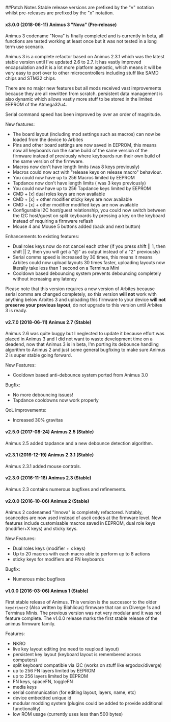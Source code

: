 ##Patch Notes
Stable release versions are prefixed by the "v" notation whilst pre-releases are prefixed by the "x" notation.


#### x3.0.0 (2018-06-11) Animus 3 "Nova" (Pre-release)
Animus 3 codename "Nova" is finally completed and is currently in beta, all functions are tested working at least once but it was not tested in a long term use scenario.

Animus 3 is a complete refactor based on Animus 2.3.1 which was the latest stable version until I've updated 2.6 to 2.7. It has vastly improved encapsulation and it is a lot more platform agnostic, which means it will be very easy to port over to other microcontrollers including stuff like SAMD chips and STM32 chips.

There are no major new features but all mods received vast improvements because they are all rewritten from scratch. persistent data management is also dynamic which allows vastly more stuff to be stored in the limited EEPROM of the Atmega32u4.

Serial command speed has been improved by over an order of magnitude.

New features:

* The board layout (including mod settings such as macros) can now be loaded from the device to Arbites
* Pins and other board settings are now saved in EEPROM, this means now all keyboards run the same build of the same version of the firmware instead of previously where keyboards run their own build of the same version of the firmware.
* Macros now don't have length limits (was 8 keys previously)
* Macros could now act with "release keys on release macro" behaviour.
* You could now have up to 256 Macros limited by EEPROM
* Tapdance now don't have length limits ( was 3 keys previously)
* You could now have up to 256 Tapdance keys limited by EEPROM
* CMD + [x] dual roles keys are now available
* CMD + [x] + other modifier sticky keys are now available
* CMD + [x] + other modifier modified keys are now available
* Configurable I2C host/guest relationship, you could now switch between the I2C host/guest on split keyboards by pressing a key on the keyboard instead of requiring a firmware reflash
* Mouse 4 and Mouse 5 buttons added (back and next button)

Enhancements to existing features:

* Dual roles keys now do not cancel each other (if you press shift || 1, then shift || 2, then you will get a "@" as output instead of a "2" previously)
* Serial comms speed is increased by 30 times, this means it means Arbites could now upload layouts 30 times faster, uploading layouts now literally take less than 1 second on a Terminus Mini
* Cooldown based debouncing system prevents debouncing completely without increasing any latency

Please note that this version requires a new version of Arbites because serial comms are changed completely, so this version **will not** work with anything below Arbites 3 and uploading this firmware to your device **will not preserve your previous layout**, do not upgrade to this version until Arbites 3 is ready.

#### v2.7.0 (2018-06-11) Animus 2.7 (Stable)
Animus 2.6 was quite buggy but I neglected to update it because effort was placed in Animus 3 and I did not want to waste development time on a deadend, now that Animus 3 is in beta, I'm porting its debounce handling algorithm to Animus 2 and just some general bugfixing to make sure Animus 2 is super stable going forward.

New Features:

* Cooldown based anti-debounce system ported from Animus 3.0

Bugfix:

* No more debouncing issues!
* Tapdance cooldowns now work properly

QoL improvements:

* Increased 30% gravitas


#### v2.5.0 (2017-08-24) Animus 2.5 (Stable)

Animus 2.5 added tapdance and a new debounce detection algorithm.

#### v2.3.1 (2016-12-19) Animus 2.3.1 (Stable)

Animus 2.3.1 added mouse controls.

#### v2.3.0 (2016-11-16) Animus 2.3 (Stable)

Animus 2.3 contains numerous bugfixes and refinements.

#### v2.0.0 (2016-10-06) Animus 2 (Stable)

Animus 2 codenamed "Innova" is completely refactored. Notably, scancodes are now used instead of ascii codes at the firmware level. New features include customisable macros saved in EEPROM, dual role keys (modifier+X keys) and sticky keys.

New Features:

* Dual roles keys (modifier + x keys)
* Up to 20 macros with each macro able to perform up to 8 actions
* sticky keys for modifiers and FN keyboards

Bugfix:

* Numerous misc bugfixes

#### v1.0.0 (2016-03-06) Animus 1 (Stable)

First stable release of Animus. This version is the successor to the older `keydriver2` (Also written by Blahlicus) firmware that ran on Diverge 1s and Terminus Minis. The previous version was not very modular and it was not feature complete. The v1.0.0 release marks the first stable release of the animus firmware family.

Features:

* NKRO
* live key layout editing (no need to reupload layout)
* persistent key layout (keyboard layout is remembered across computers)
* split keyboard compatible via I2C (works on stuff like ergodox/diverge)
* up to 256 FN layers limited by EEPROM
* up to 256 layers limited by EEPROM
* FN keys, spaceFN, toggleFN
* media keys
* serial communication (for editing layout, layers, name, etc)
* device embedded unique id
* modular modding system (plugins could be added to provide additional functionality)
* low ROM usage (currently uses less than 500 bytes)
